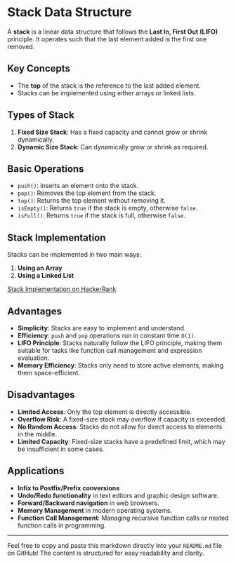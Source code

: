 # Stack Data Structure

A **stack** is a linear data structure that follows the **Last In, First Out (LIFO)** principle. It operates such that the last element added is the first one removed.

## Key Concepts
- The **top** of the stack is the reference to the last added element.
- Stacks can be implemented using either arrays or linked lists.

## Types of Stack
1. **Fixed Size Stack**: Has a fixed capacity and cannot grow or shrink dynamically.
2. **Dynamic Size Stack**: Can dynamically grow or shrink as required.

## Basic Operations
- `push()`: Inserts an element onto the stack.
- `pop()`: Removes the top element from the stack.
- `top()`: Returns the top element without removing it.
- `isEmpty()`: Returns `true` if the stack is empty, otherwise `false`.
- `isFull()`: Returns `true` if the stack is full, otherwise `false`.

## Stack Implementation
Stacks can be implemented in two main ways:
1. **Using an Array**
2. **Using a Linked List**

[Stack Implementation on HackerRank](https://www.hackerrank.com/challenges/python-arithmetic-operators/problem?isFullScreen=true)

## Advantages
- **Simplicity**: Stacks are easy to implement and understand.
- **Efficiency**: `push` and `pop` operations run in constant time `O(1)`.
- **LIFO Principle**: Stacks naturally follow the LIFO principle, making them suitable for tasks like function call management and expression evaluation.
- **Memory Efficiency**: Stacks only need to store active elements, making them space-efficient.

## Disadvantages
- **Limited Access**: Only the top element is directly accessible.
- **Overflow Risk**: A fixed-size stack may overflow if capacity is exceeded.
- **No Random Access**: Stacks do not allow for direct access to elements in the middle.
- **Limited Capacity**: Fixed-size stacks have a predefined limit, which may be insufficient in some cases.

## Applications
- **Infix to Postfix/Prefix conversions**
- **Undo/Redo functionality** in text editors and graphic design software.
- **Forward/Backward navigation** in web browsers.
- **Memory Management** in modern operating systems.
- **Function Call Management**: Managing recursive function calls or nested function calls in programming.

---

Feel free to copy and paste this markdown directly into your `README.md` file on GitHub! The content is structured for easy readability and clarity.
